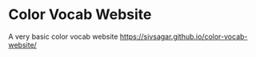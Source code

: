 # Color Vocab Website
A very basic color vocab website
https://sivsagar.github.io/color-vocab-website/
